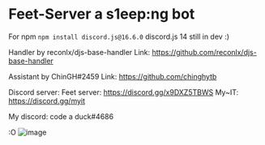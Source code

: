 # Feet-Server a s1eep:ng bot

For npm
`npm install discord.js@16.6.0` discord.js 14 still in dev :)

Handler by reconlx/djs-base-handler
Link: https://github.com/reconlx/djs-base-handler

Assistant by ChinGH#2459
Link: https://github.com/chinghytb

Discord server:
Feet server: https://discord.gg/x9DXZ5TBWS
My~IT: https://discord.gg/myit 

My discord: code a duck#4686

:O
![image](https://user-images.githubusercontent.com/84770234/158231122-9d045eb5-446a-485f-bf2f-fceeb270d419.png)
